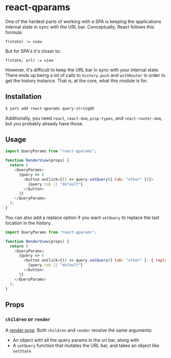 # react-qparams

One of the hardest parts of working with a SPA is keeping the applications internal state in sync with the URL bar. 
Conceptually, React follows this formula:

`f(state) := view`

But for SPA's it's closer to:

`f(state, url) := view`

However, it's difficult to keep the URL bar in sync with your internal state. There ends up being a lot of calls to `history.push` 
and `withRouter` in order to get the history instance. That is, at the core, what this module is for. 

## Installation

```sh
$ yarn add react-qparams query-string@5
```

Additionally, you need `react`, `react-dom`, `prop-types`, and `react-router-dom`, but you probably already have those. 

## Usage

```js
import QueryParams from "react-qparams";

function RenderView(props) {
  return (
    <QueryParams>
      {query => (
        <button onClick={() => query.setQuery({ tab: "other" })}>
          {query.tab || "default"}
        </button>
      )}
    </QueryParams>
  );
}
```

You can also add a replace option if you want `setQuery` to replace the last location in the history.

```js
import QueryParams from "react-qparams";

function RenderView(props) {
  return (
    <QueryParams>
      {query => (
        <button onClick={() => query.setQuery({ tab: "other" }, { replace: true })}>
          {query.tab || "default"}
        </button>
      )}
    </QueryParams>
  );
}
```

## Props

### `children` or `render`

A [render prop](https://reactjs.org/docs/render-props.html). Both `children` and `render` receive the same arguments:

* An object with all the query params in the url bar, along with
* A `setQuery` function that mutates the URL bar, and takes an object like `setState`


